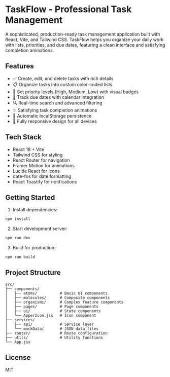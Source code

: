 # TaskFlow - Professional Task Management

A sophisticated, production-ready task management application built with React, Vite, and Tailwind CSS. TaskFlow helps you organize your daily work with lists, priorities, and due dates, featuring a clean interface and satisfying completion animations.

## Features

- ✅ Create, edit, and delete tasks with rich details
- 📋 Organize tasks into custom color-coded lists
- 🎯 Set priority levels (High, Medium, Low) with visual badges
- 📅 Track due dates with calendar integration
- 🔍 Real-time search and advanced filtering
- ✨ Satisfying task completion animations
- 💾 Automatic localStorage persistence
- 📱 Fully responsive design for all devices

## Tech Stack

- React 18 + Vite
- Tailwind CSS for styling
- React Router for navigation
- Framer Motion for animations
- Lucide React for icons
- date-fns for date formatting
- React Toastify for notifications

## Getting Started

1. Install dependencies:
```bash
npm install
```

2. Start development server:
```bash
npm run dev
```

3. Build for production:
```bash
npm run build
```

## Project Structure

```
src/
├── components/
│   ├── atoms/          # Basic UI components
│   ├── molecules/      # Composite components
│   ├── organisms/      # Complex feature components
│   ├── pages/          # Page components
│   ├── ui/             # State components
│   └── ApperIcon.jsx   # Icon component
├── services/
│   ├── api/            # Service layer
│   └── mockData/       # JSON data files
├── router/             # Route configuration
├── utils/              # Utility functions
└── App.jsx
```

## License

MIT